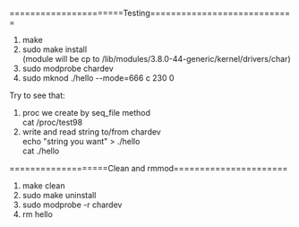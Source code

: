 ======================Testing============================   
1. make  
2. sudo make install  
   (module will be cp to /lib/modules/3.8.0-44-generic/kernel/drivers/char)  
3. sudo modprobe chardev  
4. sudo mknod ./hello --mode=666 c 230 0  
  
Try to see that:  
1. proc we create by seq_file method  
   cat /proc/test98  
2. write and read string to/from chardev  
   echo "string you want" > ./hello  
   cat ./hello  
  
===================Clean and rmmod======================  
1. make clean  
2. sudo make uninstall  
3. sudo modprobe -r chardev  
4. rm hello  
